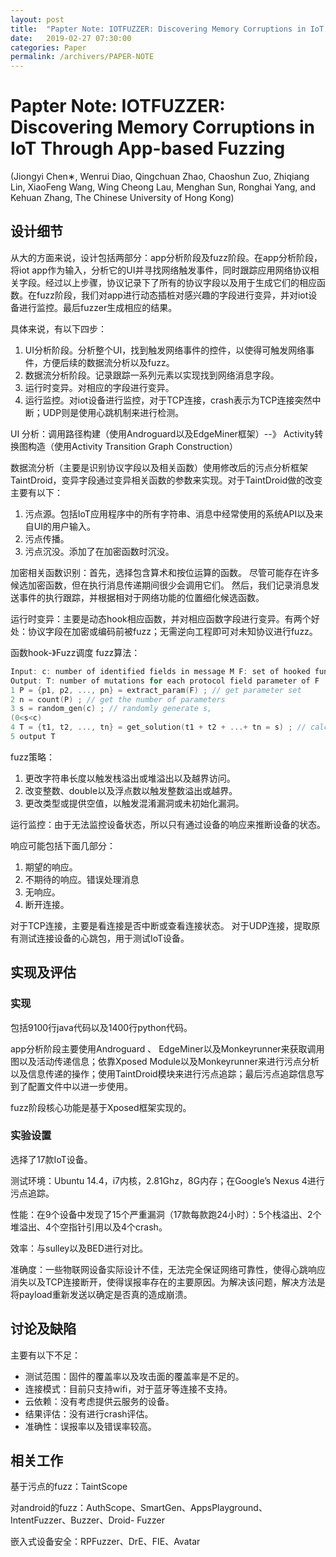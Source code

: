 ```yaml
---
layout: post
title:  "Papter Note: IOTFUZZER: Discovering Memory Corruptions in IoT Through App-based Fuzzing"
date:   2019-02-27 07:30:00
categories: Paper
permalink: /archivers/PAPER-NOTE
---
```


# Papter Note: IOTFUZZER: Discovering Memory Corruptions in IoT Through App-based Fuzzing
(Jiongyi Chen∗, Wenrui Diao, Qingchuan Zhao, Chaoshun Zuo, Zhiqiang Lin, XiaoFeng Wang, Wing Cheong Lau, Menghan Sun, Ronghai Yang, and Kehuan Zhang, The Chinese University of Hong Kong)

##  设计细节
从大的方面来说，设计包括两部分：app分析阶段及fuzz阶段。在app分析阶段，将iot app作为输入，分析它的UI并寻找网络触发事件，同时跟踪应用网络协议相关字段。经过以上步骤，协议记录下了所有的协议字段以及用于生成它们的相应函数。在fuzz阶段，我们对app进行动态插桩对感兴趣的字段进行变异，并对iot设备进行监控。最后fuzzer生成相应的结果。

具体来说，有以下四步：

1. UI分析阶段。分析整个UI，找到触发网络事件的控件，以使得可触发网络事件，方便后续的数据流分析以及fuzz。
2. 数据流分析阶段。记录跟踪一系列元素以实现找到网络消息字段。
3. 运行时变异。对相应的字段进行变异。
4. 运行监控。对iot设备进行监控，对于TCP连接，crash表示为TCP连接突然中断；UDP则是使用心跳机制来进行检测。

UI 分析：调用路径构建（使用Androguard以及EdgeMiner框架）--》 Activity转换图构造（使用Activity Transition Graph Construction）

数据流分析（主要是识别协议字段以及相关函数）使用修改后的污点分析框架TaintDroid，变异字段通过变异相关函数的参数来实现。对于TaintDroid做的改变主要有以下：

1. 污点源。包括IoT应用程序中的所有字符串、消息中经常使用的系统API以及来自UI的用户输入。
2. 污点传播。
3. 污点沉没。添加了在加密函数时沉没。

加密相关函数识别：首先，选择包含算术和按位运算的函数。 尽管可能存在许多候选加密函数，但在执行消息传递期间很少会调用它们。 然后，我们记录消息发送事件的执行跟踪，并根据相对于网络功能的位置细化候选函数。

运行时变异：主要是动态hook相应函数，并对相应函数字段进行变异。有两个好处：协议字段在加密或编码前被fuzz；无需逆向工程即可对未知协议进行fuzz。

函数hook-》Fuzz调度
fuzz算法：
```c
Input: c: number of identified fields in message M F: set of hooked functions
Output: T: number of mutations for each protocol field parameter of F
1 P = {p1, p2, ..., pn} = extract_param(F) ; // get parameter set
2 n = count(P) ; // get the number of parameters
3 s = random_gen(c) ; // randomly generate s,
(0<s<c)
4 T = {t1, t2, ..., tn} = get_solution(t1 + t2 + ...+ tn = s) ; // calculate one group of solutions
5 output T
```

fuzz策略：
1. 更改字符串长度以触发栈溢出或堆溢出以及越界访问。
2. 改变整数、double以及浮点数以触发整数溢出或越界。
3. 更改类型或提供空值，以触发混淆漏洞或未初始化漏洞。

运行监控：由于无法监控设备状态，所以只有通过设备的响应来推断设备的状态。

响应可能包括下面几部分：
1. 期望的响应。
2. 不期待的响应。错误处理消息
3. 无响应。
4. 断开连接。

对于TCP连接，主要是看连接是否中断或查看连接状态。
对于UDP连接，提取原有测试连接设备的心跳包，用于测试IoT设备。

## 实现及评估

### 实现
包括9100行java代码以及1400行python代码。

app分析阶段主要使用Androguard 、 EdgeMiner以及Monkeyrunner来获取调用图以及活动传递信息；依靠Xposed Module以及Monkeyrunner来进行污点分析以及信息传递的操作；使用TaintDroid模块来进行污点追踪；最后污点追踪信息写到了配置文件中以进一步使用。

fuzz阶段核心功能是基于Xposed框架实现的。

### 实验设置

选择了17款IoT设备。

测试环境：Ubuntu 14.4，i7内核，2.81Ghz，8G内存；在Google’s Nexus 4进行污点追踪。

性能：在9个设备中发现了15个严重漏洞（17款每款跑24小时）：5个栈溢出、2个堆溢出、4个空指针引用以及4个crash。

效率：与sulley以及BED进行对比。

准确度：一些物联网设备实际设计不佳，无法完全保证网络可靠性，使得心跳响应消失以及TCP连接断开，使得误报率存在的主要原因。为解决该问题，解决方法是将payload重新发送以确定是否真的造成崩溃。

## 讨论及缺陷

主要有以下不足：

* 测试范围：固件的覆盖率以及攻击面的覆盖率是不足的。
* 连接模式：目前只支持wifi，对于蓝牙等连接不支持。
* 云依赖：没有考虑提供云服务的设备。
* 结果评估：没有进行crash评估。
* 准确性：误报率以及错误率较高。


## 相关工作

基于污点的fuzz：TaintScope

对android的fuzz：AuthScope、SmartGen、AppsPlayground、IntentFuzzer、Buzzer、Droid- Fuzzer

嵌入式设备安全：RPFuzzer、DrE、FIE、Avatar 




